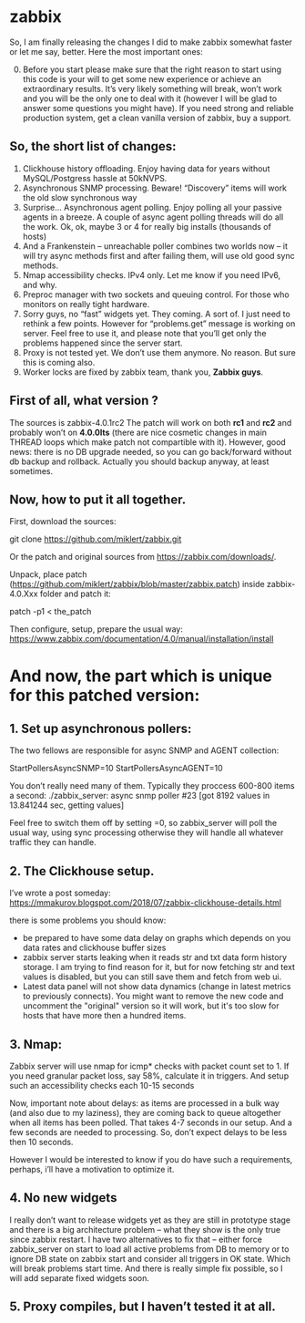 # zabbix

So, I am finally releasing the changes I did to make zabbix somewhat faster or let me say, better.
Here the most important ones:

0. Before you start please make sure that the right reason to start using this code is your will to get some new experience or achieve an extraordinary results.
It’s very likely something will break, won’t work and you will be the only one to deal with it (however I will be glad to answer some questions you might have). If you need strong and reliable production system, get a clean vanilla version of zabbix, buy a support. 

## So, the short list of changes:
1. Clickhouse history offloading. Enjoy having data for years without MySQL/Postgress hassle at 50kNVPS.
2. Asynchronous SNMP processing. Beware! “Discovery” items will work the old slow synchronous way
3. Surprise… Asynchronous agent polling. Enjoy polling all your passive agents in a breeze. A couple of async agent polling threads will do all the work. Ok, ok, maybe 3 or 4 for really big installs (thousands of hosts)
4. And a Frankenstein – unreachable poller combines two worlds now – it will try async methods first and after failing them, will use old good sync methods.
5. Nmap accessibility checks. IPv4 only. Let me know if you need IPv6, and why.
6. Preproc manager with two sockets and queuing control. For those who monitors on really tight hardware.
7. Sorry guys, no “fast” widgets yet. They coming. A sort of.  I just need to rethink a few points. However for “problems.get” message is working on server. Feel free to use it, and please note that you’ll get only the problems happened since the server start.
8. Proxy is not tested yet. We don’t use them anymore. No reason. But sure this is coming also.
9. Worker locks are fixed by zabbix team, thank you, **Zabbix guys**.

## First of all, what version ? 

The sources is zabbix-4.0.1rc2
The patch will work on both **rc1** and **rc2** and probably won’t on **4.0.0lts** (there are nice cosmetic changes in main THREAD loops which make patch not compartible with it). However, good news: there is no DB upgrade needed, so you can go back/forward without db backup and rollback. Actually you should backup anyway, at least sometimes.

## Now, how to put it all together.
First, download the sources:

git clone https://github.com/miklert/zabbix.git

Or the patch and original sources from https://zabbix.com/downloads/.

Unpack, place patch (https://github.com/miklert/zabbix/blob/master/zabbix.patch) inside zabbix-4.0.Xxx folder and patch it:

patch -p1  < the_patch

Then configure, setup, prepare the usual way: https://www.zabbix.com/documentation/4.0/manual/installation/install

# And now, the part which is unique for this patched version: 

## 1. Set up asynchronous pollers:

The two fellows are responsible for async SNMP and AGENT collection:

StartPollersAsyncSNMP=10
StartPollersAsyncAGENT=10

You don’t really need many of them. Typically they proccess 600-800 items a second:
./zabbix_server: async snmp poller #23 [got 8192 values in 13.841244 sec, getting values]

Feel free to switch them off by setting =0, so zabbix_server will poll the usual way, using sync processing otherwise they will handle all whatever traffic they can handle.

## 2. The Clickhouse setup.
I’ve wrote a post someday: https://mmakurov.blogspot.com/2018/07/zabbix-clickhouse-details.html

there is some problems you should know:
- be prepared to have some data delay on graphs which depends on you data rates and clickhouse buffer sizes
- zabbix server starts leaking when it reads str and txt data form history storage. I am trying to find reason for it, but for now fetching str and text values is disabled, but you can still save them and fetch from web ui. 
- Latest data panel will not show data dynamics (change in latest metrics to previously connects). You might want to remove the new code and uncomment the "original" version so it will work, but it's too slow for hosts that have more then a hundred items. 

## 3. Nmap:
Zabbix server will use nmap for icmp* checks with packet count set to 1.
If you need granular packet loss, say 58%, calculate it in triggers. And setup such an accessibility checks each 10-15 seconds

Now, important note about delays: as items are processed in a bulk way (and also due to my laziness), they are coming back to queue altogether when all items has been polled. That takes 4-7 seconds in our setup. And a few seconds are needed to processing. So, don’t expect delays to be less then 10 seconds. 

However I would be interested to know if you do have such a requirements, perhaps, i’ll have a motivation to optimize it.

## 4. No new widgets
I really don’t want to release widgets yet as they are still in prototype stage and there is a big architecture problem – what they show is the only true since zabbix restart. I have two alternatives to fix that – either force zabbix_server on start to load all active problems from DB to memory or to ignore DB state on zabbix start and consider all triggers in OK state. Which will break problems start time.  And there is really simple fix possible, so I will add separate fixed widgets soon.

## 5. Proxy compiles, but I haven’t tested it at all. 
